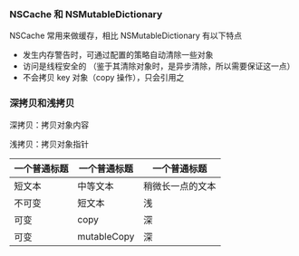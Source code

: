 ### NSCache 和 NSMutableDictionary

NSCache 常用来做缓存，相比 NSMutableDictionary 有以下特点

- 发生内存警告时，可通过配置的策略自动清除一些对象
- 访问是线程安全的 （鉴于其清除对象时，是异步清除，所以需要保证这一点）
- 不会拷贝 key 对象（copy 操作），只会引用之



### 深拷贝和浅拷贝

深拷贝：拷贝对象内容

浅拷贝：拷贝对象指针

| 一个普通标题 | 一个普通标题 | 一个普通标题 |
| ------ | ------ | ------ |
| 短文本 | 中等文本 | 稍微长一点的文本 |
| 不可变 | 短文本 | 浅 |
| 可变 | copy | 深 |
| 可变 | mutableCopy | 深 |

